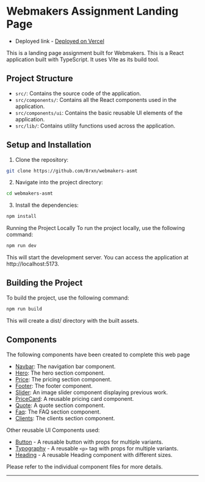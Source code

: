 # Webmakers Assignment Landing Page

- Deployed link - [Deployed on Vercel](https://webmakers-asmt.vercel.app)

This is a landing page assignment built for Webmakers.
This is a React application built with TypeScript. It uses Vite as its build tool.

## Project Structure

- `src/`: Contains the source code of the application.
- `src/components/`: Contains all the React components used in the application.
- `src/components/ui`: Contains the basic reusable UI elements of the application.
- `src/lib/`: Contains utility functions used across the application.

## Setup and Installation

1. Clone the repository:

```sh
git clone https://github.com/8rxn/webmakers-asmt
```

2. Navigate into the project directory:

```sh
cd webmakers-asmt
```

3. Install the dependencies:

```sh
npm install
```

Running the Project Locally
To run the project locally, use the following command:

```sh
npm run dev
```

This will start the development server. You can access the application at http://localhost:5173.

## Building the Project

To build the project, use the following command:

```sh
npm run build
```

This will create a dist/ directory with the built assets.

## Components

The following components have been created to complete this web page

- [Navbar](/src/components/navbar.tsx): The navigation bar component.
- [Hero](/src/components/hero.tsx): The hero section component.
- [Price](/src/components/price.tsx): The pricing section component.
- [Footer](/src/components/footer.tsx): The footer component.
- [Slider](/src/components/slider.tsx): An image slider component displaying previous work.
- [PriceCard](/src/components/price-card.tsx): A reusable pricing card component.
- [Quote](/src/components/quote.tsx): A quote section component.
- [Faq](/src/components/faq.tsx): The FAQ section component.
- [Clients](/src/components/clients.tsx): The clients section component.

Other reusable UI Components used:

- [Button](/src/components/ui/button.tsx) - A reusable button with props for multiple variants.
- [Typography](/src/components/ui/typography.tsx) - A reusable `<p>` tag with props for multiple variants.
- [Heading](/src/components/ui/heading.tsx) - A reusable Heading component with different sizes.

Please refer to the individual component files for more details.

---
